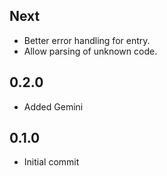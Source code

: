 ## Next

- Better error handling for entry.
- Allow parsing of unknown code.

## 0.2.0

- Added Gemini

## 0.1.0

- Initial commit
